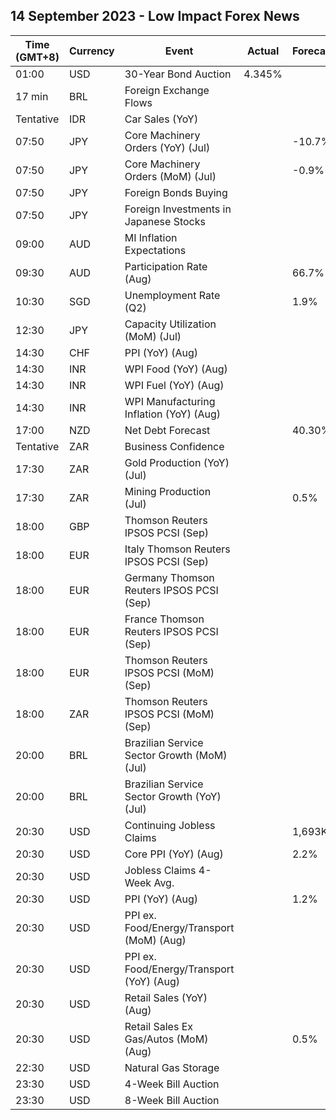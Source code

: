 ## 14 September 2023 - Low Impact Forex News

| Time (GMT+8) | Currency | Event | Actual | Forecast | Previous |
|------|----------|-------|--------|----------|----------|
| 01:00 | USD | 30-Year Bond Auction | 4.345% |  | 4.189% |
| 17 min | BRL | Foreign Exchange Flows |  |  | 2.333B |
| Tentative | IDR | Car Sales (YoY) |  |  | -6.70% |
| 07:50 | JPY | Core Machinery Orders (YoY) (Jul) |  | -10.7% | -5.8% |
| 07:50 | JPY | Core Machinery Orders (MoM) (Jul) |  | -0.9% | 2.7% |
| 07:50 | JPY | Foreign Bonds Buying |  |  | 90.7B |
| 07:50 | JPY | Foreign Investments in Japanese Stocks |  |  | 531.9B |
| 09:00 | AUD | MI Inflation Expectations |  |  | 4.9% |
| 09:30 | AUD | Participation Rate (Aug) |  | 66.7% | 66.7% |
| 10:30 | SGD | Unemployment Rate (Q2) |  | 1.9% | 1.9% |
| 12:30 | JPY | Capacity Utilization (MoM) (Jul) |  |  | 3.8% |
| 14:30 | CHF | PPI (YoY) (Aug) |  |  | -0.6% |
| 14:30 | INR | WPI Food (YoY) (Aug) |  |  | 14.25% |
| 14:30 | INR | WPI Fuel (YoY) (Aug) |  |  | -12.79% |
| 14:30 | INR | WPI Manufacturing Inflation (YoY) (Aug) |  |  | -2.51% |
| 17:00 | NZD | Net Debt Forecast |  | 40.30% | 38.50% |
| Tentative | ZAR | Business Confidence |  |  | 107.3 |
| 17:30 | ZAR | Gold Production (YoY) (Jul) |  |  | 28.5% |
| 17:30 | ZAR | Mining Production (Jul) |  | 0.5% | 1.1% |
| 18:00 | GBP | Thomson Reuters IPSOS PCSI (Sep) |  |  | 50.2 |
| 18:00 | EUR | Italy Thomson Reuters IPSOS PCSI (Sep) |  |  | 45.75 |
| 18:00 | EUR | Germany Thomson Reuters IPSOS PCSI (Sep) |  |  | 48.80 |
| 18:00 | EUR | France Thomson Reuters IPSOS PCSI (Sep) |  |  | 43.82 |
| 18:00 | EUR | Thomson Reuters IPSOS PCSI (MoM) (Sep) |  |  | 49.82 |
| 18:00 | ZAR | Thomson Reuters IPSOS PCSI (MoM) (Sep) |  |  | 40.56 |
| 20:00 | BRL | Brazilian Service Sector Growth (MoM) (Jul) |  |  | 0.2% |
| 20:00 | BRL | Brazilian Service Sector Growth (YoY) (Jul) |  |  | 4.1% |
| 20:30 | USD | Continuing Jobless Claims |  | 1,693K | 1,679K |
| 20:30 | USD | Core PPI (YoY) (Aug) |  | 2.2% | 2.4% |
| 20:30 | USD | Jobless Claims 4-Week Avg. |  |  | 229.25K |
| 20:30 | USD | PPI (YoY) (Aug) |  | 1.2% | 0.8% |
| 20:30 | USD | PPI ex. Food/Energy/Transport (MoM) (Aug) |  |  | 0.2% |
| 20:30 | USD | PPI ex. Food/Energy/Transport (YoY) (Aug) |  |  | 2.7% |
| 20:30 | USD | Retail Sales (YoY) (Aug) |  |  | 3.17% |
| 20:30 | USD | Retail Sales Ex Gas/Autos (MoM) (Aug) |  | 0.5% | 1.0% |
| 22:30 | USD | Natural Gas Storage |  |  | 33B |
| 23:30 | USD | 4-Week Bill Auction |  |  | 5.280% |
| 23:30 | USD | 8-Week Bill Auction |  |  | 5.290% |
